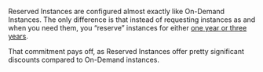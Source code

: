 Reserved Instances are configured almost exactly like On-Demand Instances. The only difference is that instead of requesting instances as and when you need them, you “reserve” instances for either [one year or three years](https://www.virtana.com/blog/demystifying-terminology-aws-instances/). 

That commitment pays off, as Reserved Instances offer pretty significant discounts compared to On-Demand instances.
